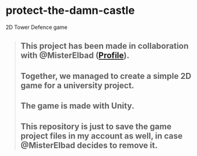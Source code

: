 # protect-the-damn-castle
2D Tower Defence game

> ## This project has been made in collaboration with @MisterElbad ([Profile](https://github.com/MisterElbad)).
> ## Together, we managed to create a simple 2D game for a university project.
> ## The game is made with Unity.
> ## This repository is just to save the game project files in my account as well, in case @MisterElbad decides to remove it.

